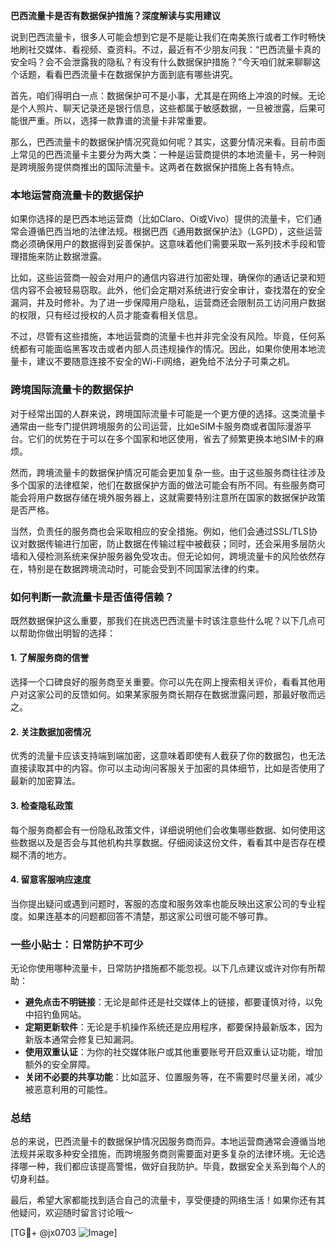 **巴西流量卡是否有数据保护措施？深度解读与实用建议**

说到巴西流量卡，很多人可能会想到它是不是能让我们在南美旅行或者工作时畅快地刷社交媒体、看视频、查资料。不过，最近有不少朋友问我：“巴西流量卡真的安全吗？会不会泄露我的隐私？有没有什么数据保护措施？”今天咱们就来聊聊这个话题，看看巴西流量卡在数据保护方面到底有哪些讲究。

首先，咱们得明白一点：数据保护可不是小事，尤其是在网络上冲浪的时候。无论是个人照片、聊天记录还是银行信息，这些都属于敏感数据，一旦被泄露，后果可能很严重。所以，选择一款靠谱的流量卡非常重要。

那么，巴西流量卡的数据保护情况究竟如何呢？其实，这要分情况来看。目前市面上常见的巴西流量卡主要分为两大类：一种是运营商提供的本地流量卡，另一种则是跨境服务提供商推出的国际流量卡。这两者在数据保护措施上各有特点。

### **本地运营商流量卡的数据保护**
如果你选择的是巴西本地运营商（比如Claro、Oi或Vivo）提供的流量卡，它们通常会遵循巴西当地的法律法规。根据巴西《通用数据保护法》（LGPD），这些运营商必须确保用户的数据得到妥善保护。这意味着他们需要采取一系列技术手段和管理措施来防止数据泄露。

比如，这些运营商一般会对用户的通信内容进行加密处理，确保你的通话记录和短信内容不会被轻易窃取。此外，他们会定期对系统进行安全审计，查找潜在的安全漏洞，并及时修补。为了进一步保障用户隐私，运营商还会限制员工访问用户数据的权限，只有经过授权的人员才能查看相关信息。

不过，尽管有这些措施，本地运营商的流量卡也并非完全没有风险。毕竟，任何系统都有可能面临黑客攻击或者内部人员违规操作的情况。因此，如果你使用本地流量卡，建议不要随意连接不安全的Wi-Fi网络，避免给不法分子可乘之机。

### **跨境国际流量卡的数据保护**
对于经常出国的人群来说，跨境国际流量卡可能是一个更方便的选择。这类流量卡通常由一些专门提供跨境服务的公司运营，比如eSIM卡服务商或者国际漫游平台。它们的优势在于可以在多个国家和地区使用，省去了频繁更换本地SIM卡的麻烦。

然而，跨境流量卡的数据保护情况可能会更加复杂一些。由于这些服务商往往涉及多个国家的法律框架，他们在数据保护方面的做法可能会有所不同。有些服务商可能会将用户数据存储在境外服务器上，这就需要特别注意所在国家的数据保护政策是否严格。

当然，负责任的服务商也会采取相应的安全措施。例如，他们会通过SSL/TLS协议对数据传输进行加密，防止数据在传输过程中被截获；同时，还会采用多层防火墙和入侵检测系统来保护服务器免受攻击。但无论如何，跨境流量卡的风险依然存在，特别是在数据跨境流动时，可能会受到不同国家法律的约束。

### **如何判断一款流量卡是否值得信赖？**
既然数据保护这么重要，那我们在挑选巴西流量卡时该注意些什么呢？以下几点可以帮助你做出明智的选择：

#### 1. **了解服务商的信誉**
选择一个口碑良好的服务商至关重要。你可以先在网上搜索相关评价，看看其他用户对这家公司的反馈如何。如果某家服务商长期存在数据泄露问题，那最好敬而远之。

#### 2. **关注数据加密情况**
优秀的流量卡应该支持端到端加密，这意味着即使有人截获了你的数据包，也无法直接读取其中的内容。你可以主动询问客服关于加密的具体细节，比如是否使用了最新的加密算法。

#### 3. **检查隐私政策**
每个服务商都会有一份隐私政策文件，详细说明他们会收集哪些数据、如何使用这些数据以及是否会与其他机构共享数据。仔细阅读这份文件，看看其中是否存在模糊不清的地方。

#### 4. **留意客服响应速度**
当你提出疑问或遇到问题时，客服的态度和服务效率也能反映出这家公司的专业程度。如果连基本的问题都回答不清楚，那这家公司很可能不够可靠。

### **一些小贴士：日常防护不可少**
无论你使用哪种流量卡，日常防护措施都不能忽视。以下几点建议或许对你有所帮助：

- **避免点击不明链接**：无论是邮件还是社交媒体上的链接，都要谨慎对待，以免中招钓鱼网站。
- **定期更新软件**：无论是手机操作系统还是应用程序，都要保持最新版本，因为新版本通常会修复已知漏洞。
- **使用双重认证**：为你的社交媒体账户或其他重要账号开启双重认证功能，增加额外的安全屏障。
- **关闭不必要的共享功能**：比如蓝牙、位置服务等，在不需要时尽量关闭，减少被恶意利用的可能性。

### **总结**
总的来说，巴西流量卡的数据保护情况因服务商而异。本地运营商通常会遵循当地法规并采取多种安全措施，而跨境服务商则需要面对更多复杂的法律环境。无论选择哪一种，我们都应该提高警惕，做好自我防护。毕竟，数据安全关系到每个人的切身利益。

最后，希望大家都能找到适合自己的流量卡，享受便捷的网络生活！如果你还有其他疑问，欢迎随时留言讨论哦～

[TG💪+ @jx0703 ![Image](https://github.com/user-attachments/assets/dbca1d08-cadb-493c-b0ec-ad6f7a83f270)]
